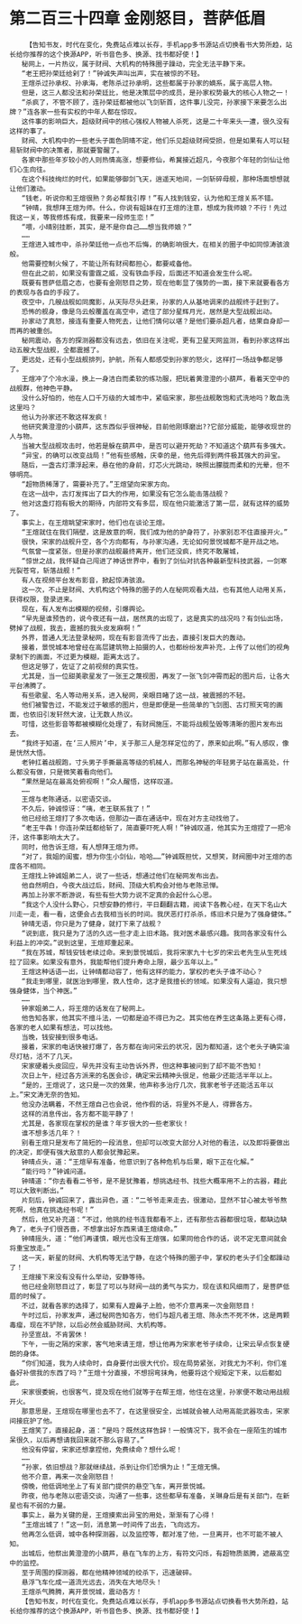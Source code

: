 # 第二百三十四章 金刚怒目，菩萨低眉
        【告知书友，时代在变化，免费站点难以长存，手机app多书源站点切换看书大势所趋，站长给你推荐的这个换源APP，听书音色多、换源、找书都好使！】
       秘网上，一片热议，属于财阀、大机构的特殊圈子躁动，完全无法平静下来。
       “老王把孙荣廷给剁了！”钟诚失声叫出声，实在被惊的不轻。
       王煊杀过孙承权、孙承海，老陈杀过孙承明，这些都属于孙家的嫡系，属于高层人物。
       但是，这三人都没法和孙荣廷比，他是决策层中的成员，是孙家权势最大的核心人物之一！
       “杀疯了，不管不顾了，连孙荣廷都被他以飞剑斩首，这件事儿没完，孙家接下来要怎么出牌？”连各家一些有实权的中年人都在惊叹。
       这件事的影响巨大，超级财阀中的核心强权人物被人杀死，这是二十年来头一遭，很久没有这样的事了。
       财阀、大机构中的一些老头子面色阴晴不定，他们乐见超级财阀受损，但是如果有人可以轻易斩财阀中的决策者，那就要警醒了。
       各家中那些年岁较小的人则热情高涨，想要修仙，希冀接近超凡，今夜那个年轻的剑仙让他们心生向往。
       在这个科技绚烂的时代，如果能够御剑飞天，逍遥天地间，一剑斩碎母舰，那种场面想想就让他们激动。
       “钱老，听说你和王煊很熟？务必帮我引荐！”有人找到钱安，认为他和王煊关系不错。
       “钟晴，我想拜王煊为师。什么，你说有姐妹在打王煊的注意，想成为我师娘？不行！先过我这一关，等我修炼有成，我要来一段师生恋！”
       “喂，小晴别挂断，其实，是不是你自己……想当我师娘？”
       ……
       王煊进入城市中，杀孙荣廷他一点也不后悔，的确影响很大，在相关的圈子中如同惊涛骇浪般。
       他需要控制火候了，不能让所有财阀都担心，都要戒备他。
       但在此之前，如果没有雷霆之威，没有铁血手段，后面还不知道会发生什么呢。
       既要有菩萨低眉之态，也要有金刚怒目之势，现在他彰显了强势的一面，接下来就要看各方的表现与各自的手段了。
       夜空中，几艘战舰如同魔影，从天际尽头赶来，孙家的人从基地调来的战舰终于赶到了。
       恐怖的舰身，像是乌云般覆盖在高空中，遮住了部分星辉月光，居然是大型战舰出动。
       孙家动了真怒，接连有重要人物死去，让他们情何以堪？是他们要杀超凡者，结果自身却一而再的被重创。
       秘网震动，各方的探测器都没有远去，依旧在关注呢，更有卫星天网监测，看到孙家这样出动五艘大型战舰，全都震撼了。
       更远处，还有小型战舰排列，护航，所有人都感受到孙家的怒火，这样打一场战争都足够了。
       王煊冲了个冷水澡，换上一身洁白而柔软的练功服，把玩着黄澄澄的小葫芦，看着天空中的战舰群，他神色平静。
       没什么好怕的，他在人口千万级的大城市中，紧临宋家，那些战舰敢饱和式洗地吗？敢血洗这里吗？
       他认为孙家还不敢这样发疯！
       他研究黄澄澄的小葫芦，这东西似乎很神秘，目前他刚琢磨出??它部分威能，能够收现世的人与物。
       当被大型战舰攻击时，他若是躲在葫芦中，是否可以避开死劫？不知道这个葫芦有多强大。
       “异宝，的确可以改变战局！”他有些感触，庆幸的是，他先后得到两件极其强大的异宝。
       随后，一盏古灯漂浮起来，悬在他的身前，灯芯火光跳动，映照出朦胧而柔和的光晕，但不够明亮。
       “超物质稀薄了，需要补充了。”王煊望向宋家方向。
       在这一战中，古灯发挥出了巨大的作用，如果没有它怎么能击落战舰？
       他对这盏灯抱有极大的期待，内部符文有多层，现在他只能激活了第一层，就有这样的威势了。
       事实上，在王煊眺望宋家时，他们也在谈论王煊。
       “王煊就住在我们隔壁，这是故意的啊，我们成为他的护身符了，孙家别忍不住直接开火。”
       很快，宋家的战舰升空，各个方向都有，与孙家沟通，无论如何景悦城都不是开战之地。
       气氛曾一度紧张，但是孙家的战舰最终离开，他们还没疯，终究不敢屠城，
       “惊世之战，我怀疑自己闯进了神话世界中，看到了剑仙对抗各种最新型科技武器，一剑寒光裂苍穹，斩落战舰！”
       有人在视频平台发布影音，掀起惊涛骇浪。
       这一次，不止是财阀、大机构这个特殊的圈子的人在秘网观看大战，也有其他人动用关系，获得权限，登录进来。
       现在，有人发布出模糊的视频，引爆舆论。
       “早先是谁预告的，说今夜还有一战，居然真的出现了，这是真实的战况吗？有剑仙出场，劈掉了战舰，我去，震撼的我头皮发麻啊！”
       外界，普通人无法登录秘网，现在有影音流传了出去，直接引发巨大的轰动。
       接着，景悦城本地曾经在高层建筑物上拍摄的人，也都纷纷发声补充，上传了以他们的视角录制下的画面，不过更为模糊，距离太远了。
       但这足够了，佐证了之前视频的真实性。
       尤其是，当一位甜美歌星发了一张王之蔑视图，再发了一张飞剑冲霄而起的图片后，让各大平台沸腾了。
       有些歌星、名人等动用关系，进入秘网，亲眼目睹了这一战，被震撼的不轻。
       他们被警告过，不能发过于敏感的图片，但是即便是一些简单的飞剑图、古灯照天穹的画面，也依旧引发轩然大波，让无数人热议。
       可惜，这些影音等都被模糊化处理了，有财阀施压，不能将战舰坠毁等清晰的图片发布出去。
       “我终于知道，在‘三人照片’中，关于那三人是怎样定位的了，原来如此啊。”有人感叹，像是恍然大悟。
       老钟扛着战舰跑，寸头男子手撕最高等级的机械人，而那名神秘的年轻男子站在最高处，什么都没有做，只是微笑着看向他们。
       “果然是站在最高处俯视啊！”众人醒悟，这样叹道。
       ……
       王煊与老陈通话，以密语交谈。
       不久后，钟诚惊讶：“咦，老王联系我了！”
       他已经给王煊打了多次电话，但那边一直在通话中，现在对方主动找他了。
       “老王牛犇！你连孙荣廷都给斩了，简直要吓死人啊！”钟诚叹道，他其实为王煊捏了一把冷汗，这件事影响太大了。
       同时，他告诉王煊，有人想拜王煊为师。
       “对了，我姐的闺蜜，想为你生小剑仙，哈哈……”钟诚既担忧，又想笑，财阀圈中对王煊的态度各不相同。
       王煊找上钟诚姐弟二人，说了一些话，想通过他们在秘网发布出去。
       他自然明白，今夜大战过后，财阀、顶级大机构会对他与老陈忌惮。
       再加上孙家不断游说，有些有些大势力说不定真的会起什么心思。
       “我这个人没什么野心，只想安静的修行，平日翻翻古籍，阅读下各教心经，在天下名山大川走一走，看一看，这便会占去我相当长的时间。我厌恶打打杀杀，练旧术只是为了强身健体。”
       钟晴无语，你只是为了健身，就打下来了战舰？
       “说到底，我只是为了活的久远一些才走上旧术路。我对医术最感兴趣。我同各家没有什么利益上的冲突。”说到这里，王煊郑重起来。
       “我在苏城，帮钱安钱老续过命。来到景悦城后，我将宋家九十七岁的宋云老先生从生死线拉了回来。如果没有意外，我能帮他们提升寿命上限，最少五年以上。”
       王煊这种话语一出，让钟晴都动容了，他有这样的能力，掌权的老头子谁不动心？
       “我走到哪里，就医治到哪里，救人性命，这才是我擅长的领域。如果没有人逼迫，我只想强身健体，当个神医。”
       ……
       钟家姐弟二人，将王煊的话发在了秘网上。
       他告知各家，他其实不擅斗法，一切都是迫不得已为之。其实他在养生这条路上更有心得，各家的老人如果有想法，可以找他。
       当晚，钱安接到很多电话。
       接着，宋家的电话快被打爆了，各方都在询问宋云的状况，因为都知道，这个老头子确实油尽灯枯，活不了几天。
       宋家硬着头皮回应，早先并没有主动告诉外界，但这种事被问到了却不能不告知！
       次日上午，经过各方派来的名医会诊，确定宋云精神头很足，他最少还能活半年以上。
       “是的，王煊说了，这只是一次的效果，他声称多治疗几次，我家老爷子还能活五年以上。”宋文涛无奈的告知。
       他没办法瞒着，不然王煊自己也会说，他作假的话，将里外不是人，得罪各方。
       这样的消息传出，各方都不能平静了！
       尤其是，各家现在掌权的是谁？年岁很大的一些老家伙！
       谁不想多活几年？！
       别看王煊只是发布了简短的一段消息，但却可以改变大部分人对他的看法，以及即将要做出的决定，即便有强大敌意的人都会犹豫起来。
       钟晴点头，道：“王煊早有准备，他意识到了各种危机与后果，眼下正在化解。”
       “能行吗？”钟诚问道。
       钟晴道：“你去看看二爷爷，是不是犹豫着，想挑选经书、找些大概率用不上的古器，藉此可以大致判断出。”
       片刻后，钟诚回来了，露出异色，道：“二爷爷走来走去，很激动，显然不甘心被太爷爷熬死啊，他真在挑选经书呢！”
       然后，他又补充道：“不过，他挑的经书连我都看不上，还有那些古器都很垃圾，都缺边缺角了，老头子们很吝啬，不想拿出好东西来请王煊续命。”
       钟晴摇头，道：“他们再谨慎，眼光也没有王煊强，如果同他合作的话，说不定无意间就会将重宝放走。”
       这一天，新星的财阀、大机构等无法宁静，在这个特殊的圈子中，掌权的老头子们全都躁动了！
       王煊接下来没有没有什么举动，安静等待。
       他已经金刚怒目过了，彰显了可以与财阀一战的勇气与实力，现在该和风细雨了，是菩萨低眉的时候了。
       不过，就看各家的选择了，如果有人蹬鼻子上脸，他不介意再来一次金刚怒目！
       午时过后，孙家发声，通过秘网告知各方，他们与超凡者王煊、陈永杰不死不休，这是两颗毒瘤，现在不铲除，以后必然会威胁财阀、大机构等。
       孙坚宣战，不肯罢休！
       下午，一街之隔的宋家，客气地来请王煊，想让他再为宋家老爷子续命，让宋云早点恢复硬朗的身体。
       “你们知道，我为人续命时，自身要付出很大代价。现在局势紧张，对我尤为不利，你们准备好补偿我的东西了吗？”王煊十分直接，不想拐弯抹角，他要将这个规矩定下来，以后都如此。
       宋家很委婉，也很客气，提及现在他们就等于在帮王煊，他住在这里，孙家便不敢动用战舰开火。
       那意思是，王煊现在哪里也去不了，在这里很安全，出城就会被人动用高能武器攻击，宋家间接庇护了他。
       王煊笑了，直接起身，道：“是吗？既然这样告辞！一般情况下，我不会在一座陌生的城市呆很久，以后再想请我回来就不那么容易了。”
       他没有停留，宋家还想拿捏他，免费续命？想什么呢！
       ……
       “孙家，依旧想战？那就继续战，杀到让你们恐惧为止！”王煊无惧。
       他不介意，再来一次金刚怒目！
       傍晚，他低调地坐上了有关部门提供的悬空飞车，离开景悦城。
       昨夜，他与老陈以密语交谈，沟通了一些事，这些都早有准备，关琳身后是有关部门，在新星也有不弱的力量。
       事实上，最为关键的是，王煊摸索出异宝的用处，渐渐有了心得！
       “王煊出城了！”这一刻，消息第一时间传了出去，飞向远方。
       他再怎么低调，城中各种探测器，以及监控等，都对准了他，一旦离开，也不可能不被人知。
       出城后，他祭出黄澄澄的小葫芦，悬在飞车的上方，有符文闪烁，有超物质蒸腾，遮蔽高空中的监控。
       至于周围的探测器，都在他精神领域的绞杀下，迅速破碎。
       悬浮飞车化成一道流光远去，消失在大地尽头！
       王煊杀气腾腾，离开景悦城，震动各方！
       【告知书友，时代在变化，免费站点难以长存，手机app多书源站点切换看书大势所趋，站长给你推荐的这个换源APP，听书音色多、换源、找书都好使！】
